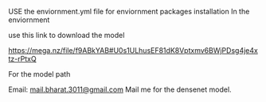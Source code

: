 USE the enviornment.yml file for enviornment packages installation In the enviornment

use this link to download the model 

https://mega.nz/file/f9ABkYAB#U0s1ULhusEF81dK8Vptxmv6BWjPDsg4je4xtz-rPtxQ

For the model path

Email: mail.bharat.3011@gmail.com
Mail me for the densenet model.

